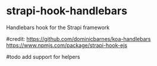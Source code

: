 # strapi-hook-handlebars
Handlebars hook for the Strapi framework

#credit:
https://github.com/dominicbarnes/koa-handlebars
https://www.npmjs.com/package/strapi-hook-ejs

#todo
add support for helpers
